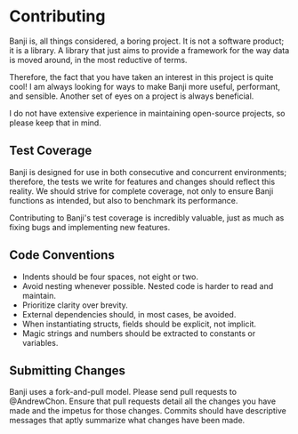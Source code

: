 # Contributing

Banji is, all things considered, a boring project. It is not a software product; it is a library. A library that just
aims to provide a framework for the way data is moved around, in the most reductive of terms.

Therefore, the fact that you have taken an interest in this project is quite cool! I am always looking for ways to make
Banji more useful, performant, and sensible. Another set of eyes on a project is always beneficial.

I do not have extensive experience in maintaining open-source projects, so please keep that in mind.

## Test Coverage

Banji is designed for use in both consecutive and concurrent environments; therefore, the tests we write for features
and changes should reflect this reality. We should strive for complete coverage, not only to ensure Banji functions as
intended, but also to benchmark its performance.

Contributing to Banji's test coverage is incredibly valuable, just as much as fixing bugs and implementing new features.

## Code Conventions

- Indents should be four spaces, not eight or two.
- Avoid nesting whenever possible. Nested code is harder to read and maintain.
- Prioritize clarity over brevity.
- External dependencies should, in most cases, be avoided.
- When instantiating structs, fields should be explicit, not implicit.
- Magic strings and numbers should be extracted to constants or variables.

## Submitting Changes

Banji uses a fork-and-pull model. Please send pull requests to @AndrewChon. Ensure that pull requests detail all the
changes you have made and the impetus for those changes. Commits should have descriptive messages that aptly summarize
what changes have been made.

